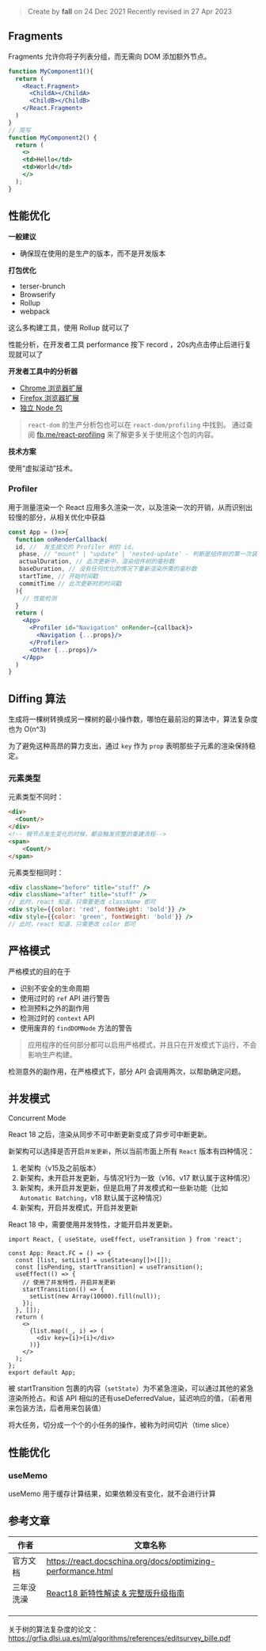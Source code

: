 > Create by **fall** on 24 Dec 2021
> Recently revised in 27 Apr 2023

## Fragments

Fragments 允许你将子列表分组，而无需向 DOM 添加额外节点。

```jsx
function MyComponent1(){
  return (
    <React.Fragment>
      <ChildA></ChildA>
      <ChildB></ChildB>
    </React.Fragment>
  )
}
// 简写
function MyComponent2() {
  return (
    <>
    <td>Hello</td>
    <td>World</td>
    </>
  );
}
```

## 性能优化

**一般建议**

- 确保现在使用的是生产的版本，而不是开发版本

**打包优化**

- terser-brunch
- Browserify
- Rollup
- webpack 

这么多构建工具，使用 Rollup 就可以了

性能分析，在开发者工具 performance 按下 record ，20s内点击停止后进行复现就可以了

**开发者工具中的分析器**

- [Chrome 浏览器扩展](https://chrome.google.com/webstore/detail/react-developer-tools/fmkadmapgofadopljbjfkapdkoienihi?hl=en)
- [Firefox 浏览器扩展](https://addons.mozilla.org/en-GB/firefox/addon/react-devtools/)
- [独立 Node 包](https://www.npmjs.com/package/react-devtools)

> `react-dom` 的生产分析包也可以在 `react-dom/profiling` 中找到。 通过查阅 [fb.me/react-profiling](https://fb.me/react-profiling) 来了解更多关于使用这个包的内容。

**技术方案**

使用“虚拟滚动”技术。

### Profiler

用于测量渲染一个 React 应用多久渲染一次，以及渲染一次的开销，从而识别出较慢的部分，从相关优化中获益

```jsx
const App = ()=>{
  function onRenderCallback(
  id, //  发生提交的 Profiler 树的 id。
   phase, // "mount" | "update" | 'nested-update' - 判断是组件树的第一次装载引起的重渲染，还是由 props、state 或是 hooks 改变引起的重渲染。
   actualDuration, // 此次更新中，渲染组件树的毫秒数
   baseDuration, // 没有任何优化的情况下重新渲染所需的毫秒数
   startTime, // 开始时间戳
   commitTime // 此次更新时的时间戳
  ){
	// 性能检测
  }
  return (
    <App>
      <Profiler id="Navigation" onRender={callback}>
        <Navigation {...props}/>
      </Profiler>
      <Other {...props}/>
    </App>
  )
}
```

## Diffing 算法

生成将一棵树转换成另一棵树的最小操作数，哪怕在最前沿的算法中，算法复杂度也为 O(n^3)

为了避免这种高昂的算力支出，通过 `key` 作为 `prop` 表明那些子元素的渲染保持稳定。

### 元素类型

元素类型不同时：

```html
<div>
  <Count/>
</div>
<!-- 根节点发生变化的时候，都会触发完整的重建流程-->
<span>
	<Count/>
</span>
```

元素类型相同时：

```jsx
<div className="before" title="stuff" />
<div className="after" title="stuff" />
// 此时，react 知道，只需要更改 className 即可
<div style={{color: 'red', fontWeight: 'bold'}} />
<div style={{color: 'green', fontWeight: 'bold'}} />
// 此时，react 知道，只需更改 color 即可
```



## 严格模式

严格模式的目的在于

- 识别不安全的生命周期
- 使用过时的 `ref` API 进行警告
- 检测预料之外的副作用
- 检测过时的 `context` API
- 使用废弃的 `findDOMNode` 方法的警告

> 应用程序的任何部分都可以启用严格模式，并且只在开发模式下运行，不会影响生产构建。

检测意外的副作用，在严格模式下，部分 API 会调用两次，以帮助确定问题。

## 并发模式

Concurrent Mode

React 18 之后，渲染从同步不可中断更新变成了异步可中断更新。

新架构可以选择是否开启`并发更新`，所以当前市面上所有 `React` 版本有四种情况：

1. 老架构（v15及之前版本）
2. 新架构，未开启并发更新，与情况1行为一致（v16、v17 默认属于这种情况）
3. 新架构，未开启并发更新，但是启用了并发模式和一些新功能（比如 `Automatic Batching`，v18 默认属于这种情况）
4. 新架构，开启并发模式，开启并发更新

React 18 中，需要使用并发特性，才能开启并发更新。

```tsx
import React, { useState, useEffect, useTransition } from 'react';

const App: React.FC = () => {
  const [list, setList] = useState<any[]>([]);
  const [isPending, startTransition] = useTransition();
  useEffect(() => {
    // 使用了并发特性，开启并发更新
    startTransition(() => {
      setList(new Array(10000).fill(null));
    });
  }, []);
  return (
    <>
      {list.map((_, i) => (
        <div key={i}>{i}</div>
      ))}
    </>
  );
};
export default App;
```

被 startTransition 包裹的内容（`setState`）为不紧急渲染，可以通过其他的紧急渲染所抢占。和该 API 相似的还有useDeferredValue，延迟响应的值，（前者用来包装方法，后者用来包装值）

将大任务，切分成一个个的小任务的操作，被称为时间切片（time slice）



## 性能优化

### useMemo

useMemo 用于缓存计算结果，如果依赖没有变化，就不会进行计算





## 参考文章

| 作者       | 文章名称                                                     |
| ---------- | ------------------------------------------------------------ |
| 官方文档   | https://react.docschina.org/docs/optimizing-performance.html |
| 三年没洗澡 | [React18 新特性解读 & 完整版升级指南](https://juejin.cn/post/7094037148088664078) |
|            |                                                              |
|            |                                                              |
|            |                                                              |



关于树的算法复杂度的论文：https://grfia.dlsi.ua.es/ml/algorithms/references/editsurvey_bille.pdf
